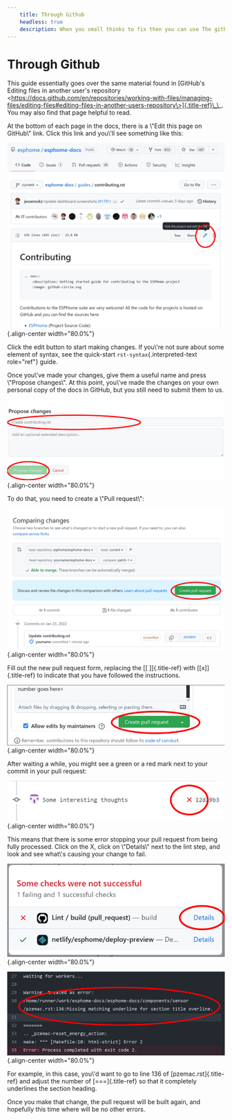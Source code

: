 ```yaml
---
    title: Through Github
    headless: true
    description: When you small thinks to fix then you can use The github website to create the changes and make a **Push Request**. Use the steps below.
---
```

# Through Github

This guide essentially goes over the same material found in [GitHub\'s
Editing files in another user\'s repository
\<https://docs.github.com/en/repositories/working-with-files/managing-files/editing-files#editing-files-in-another-users-repository\>]{.title-ref}\_\_.
You may also find that page helpful to read.

At the bottom of each page in the docs, there is a \\"Edit this page on
GitHub\\" link. Click this link and you\\'ll see something like this:

![](images/docs_ghedit_1.png){.align-center width="80.0%"}

Click the edit button to start making changes. If you\\'re not sure about
some element of syntax, see the quick-start
`rst-syntax`{.interpreted-text role="ref"} guide.

Once you\\'ve made your changes, give them a useful name and press
\\"Propose changes\\". At this point, you\\'ve made the changes on your own
personal copy of the docs in GitHub, but you still need to submit them
to us.

![](images/docs_ghedit_2.png){.align-center width="80.0%"}

To do that, you need to create a \\"Pull request\\":

![](images/docs_ghedit_3.png){.align-center width="80.0%"}

Fill out the new pull request form, replacing the [\[ \]]{.title-ref}
with [\[x\]]{.title-ref} to indicate that you have followed the
instructions.

![](images/docs_ghedit_4.png){.align-center width="80.0%"}

After waiting a while, you might see a green or a red mark next to your
commit in your pull request:

![](images/docs_ghedit_ci_failed.png){.align-center width="80.0%"}

This means that there is some error stopping your pull request from
being fully processed. Click on the X, click on \\"Details\\" next to the
lint step, and look and see what\\'s causing your change to fail.

![](images/docs_ghedit_ci_details.png){.align-center width="80.0%"}

![](images/docs_ghedit_ci_logs.png){.align-center width="80.0%"}

For example, in this case, you\\'d want to go to line 136 of
[pzemac.rst]{.title-ref} and adjust the number of [===]{.title-ref} so
that it completely underlines the section heading.

Once you make that change, the pull request will be built again, and
hopefully this time where will be no other errors.
